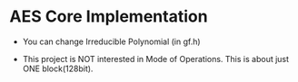 # AES Core Implementation #

* You can change Irreducible Polynomial (in gf.h)

* This project is NOT interested in Mode of Operations. This is about just ONE block(128bit).